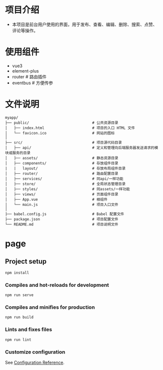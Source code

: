 # 项目介绍
- 本项目是前台用户使用的界面，用于发布、查看、编辑、删除、搜索、点赞、评论等操作。
# 使用组件
- vue3
- element-plus
- router                                # 路由插件
- eventbus                              # 方便传参
# 文件说明
```
myapp/
├── public/                             # 公共资源目录
│   ├── index.html                      # 项目的入口 HTML 文件
│   └── favicon.ico                     # 网站的图标
│
├── src/                                # 项目源代码目录
│   ├── api/                            # 定义和管理向后端服务器发送请求的模块或服务的目录
│   ├── assets/                         # 静态资源目录
│   ├── components/                     # 存放组件目录
|   |   layout/                         # 存放布局组件目录
│   ├── router/                         # 路由配置目录
│   ├── services/                       # 同api/一样功能
│   ├── store/                          # 全局状态管理目录
│   ├── styles/                         # 同assets/一样功能
│   ├── views/                          # 页面组件目录
│   ├── App.vue                         # 根组件
│   └── main.js                         # 项目入口文件
│
├── babel.config.js                     # Babel 配置文件
├── package.json                        # 项目配置文件
└── README.md                           # 项目说明文件
```
# page

## Project setup
```
npm install
```

### Compiles and hot-reloads for development
```
npm run serve
```

### Compiles and minifies for production
```
npm run build
```

### Lints and fixes files
```
npm run lint
```

### Customize configuration
See [Configuration Reference](https://cli.vuejs.org/config/).
